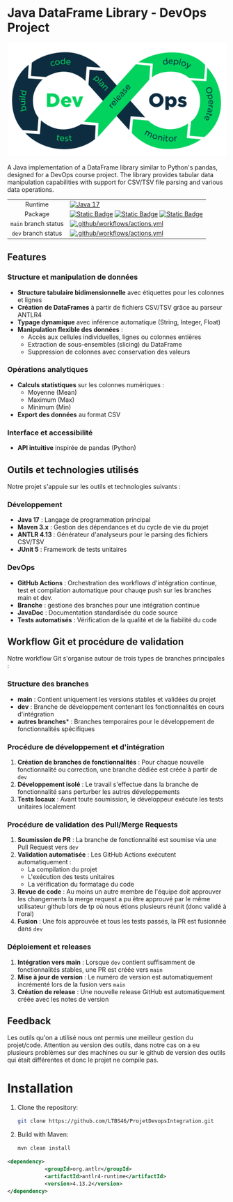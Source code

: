 # Java DataFrame Library - DevOps Project

![DevOps Logo](logo.png)

A Java implementation of a DataFrame library similar to Python's pandas, designed for a DevOps course project. The library provides tabular data manipulation capabilities with support for CSV/TSV file parsing and various data operations.

|||
|:-:|:-|
|Runtime|[![Java 17](https://img.shields.io/badge/Java-17-blue)](https://www.oracle.com/java/technologies/javase/jdk17-archive-downloads.html)|
|Package|[![Static Badge](https://img.shields.io/badge/JUnit-5-red)](https://junit.org/junit5/) [![Static Badge](https://img.shields.io/badge/Maven-3.6-green)](https://maven.apache.org/docs/3.6.3/release-notes.html) [![Static Badge](https://img.shields.io/badge/ANTLR-4.13-orange)](https://www.antlr.org/download.html)|
|`main` branch status|[![.github/workflows/actions.yml](https://github.com/LTBS46/ProjetDevopsIntegration/actions/workflows/actions.yml/badge.svg?branch=main)](https://github.com/LTBS46/ProjetDevopsIntegration/actions/workflows/actions.yml)|
|`dev` branch status|[![.github/workflows/actions.yml](https://github.com/LTBS46/ProjetDevopsIntegration/actions/workflows/actions.yml/badge.svg?branch=dev)](https://github.com/LTBS46/ProjetDevopsIntegration/actions/workflows/actions.yml)|

## Features
### Structure et manipulation de données
- **Structure tabulaire bidimensionnelle** avec étiquettes pour les colonnes et lignes
- **Création de DataFrames** à partir de fichiers CSV/TSV grâce au parseur ANTLR4
- **Typage dynamique** avec inférence automatique (String, Integer, Float)
- **Manipulation flexible des données** :
  - Accès aux cellules individuelles, lignes ou colonnes entières
  - Extraction de sous-ensembles (slicing) du DataFrame
  - Suppression de colonnes avec conservation des valeurs

### Opérations analytiques
- **Calculs statistiques** sur les colonnes numériques :
  - Moyenne (Mean)
  - Maximum (Max)
  - Minimum (Min)
- **Export des données** au format CSV

### Interface et accessibilité
- **API intuitive** inspirée de pandas (Python)

## Outils et technologies utilisés

Notre projet s'appuie sur les outils et technologies suivants :

### Développement
- **Java 17** : Langage de programmation principal
- **Maven 3.x** : Gestion des dépendances et du cycle de vie du projet
- **ANTLR 4.13** : Générateur d'analyseurs pour le parsing des fichiers CSV/TSV
- **JUnit 5** : Framework de tests unitaires

### DevOps 
- **GitHub Actions** : Orchestration des workflows d'intégration continue, test et compilation automatique pour chauqe push sur les branches main et dev.
- **Branche** : gestione des branches pour une intégration continue
- **JavaDoc** : Documentation standardisée du code source
- **Tests automatisés** : Vérification de la qualité et de la fiabilité du code

## Workflow Git et procédure de validation

Notre workflow Git s'organise autour de trois types de branches principales :

### Structure des branches
- **main** : Contient uniquement les versions stables et validées du projet
- **dev** : Branche de développement contenant les fonctionnalités en cours d'intégration
- **autres branches*** : Branches temporaires pour le développement de fonctionnalités spécifiques

### Procédure de développement et d'intégration
1. **Création de branches de fonctionnalités** : Pour chaque nouvelle fonctionnalité ou correction, une branche dédiée est créée à partir de `dev`
2. **Développement isolé** : Le travail s'effectue dans la branche de fonctionnalité sans perturber les autres développements
3. **Tests locaux** : Avant toute soumission, le développeur exécute les tests unitaires localement

### Procédure de validation des Pull/Merge Requests
1. **Soumission de PR** : La branche de fonctionnalité est soumise via une Pull Request vers `dev`
2. **Validation automatisée** : Les GitHub Actions exécutent automatiquement :
   - La compilation du projet
   - L'exécution des tests unitaires
   - La vérification du formatage du code
3. **Revue de code** : Au moins un autre membre de l'équipe doit approuver les changements la merge request a pu être approuvé par le même utilisateur github lors de tp où nous étions plusieurs réunit (donc validé à l'oral) 
4. **Fusion** : Une fois approuvée et tous les tests passés, la PR est fusionnée dans `dev`

### Déploiement et releases
1. **Intégration vers main** : Lorsque `dev` contient suffisamment de fonctionnalités stables, une PR est créée vers `main`
2. **Mise à jour de version** : Le numéro de version est automatiquement incrémenté lors de la fusion vers `main`
3. **Création de release** : Une nouvelle release GitHub est automatiquement créée avec les notes de version

## Feedback
Les outils qu'on a utilisé nous ont permis une meilleur gestion du projet/code. Attention au version des outils, dans notre cas on a eu plusieurs problèmes sur des machines ou sur le github de version des outils qui était différentes et donc le projet ne compile pas.

# Installation

1. Clone the repository:
   ```bash
   git clone https://github.com/LTBS46/ProjetDevopsIntegration.git
2. Build with Maven:
    ```bash
    mvn clean install
```xml
<dependency>
			<groupId>org.antlr</groupId>
			<artifactId>antlr4-runtime</artifactId>
			<version>4.13.2</version>
</dependency>
```